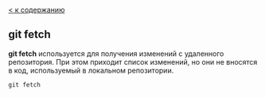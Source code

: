 [< к содержанию](./readme.md) 
## git fetch 

**git fetch** используется для получения изменений с удаленного репозитория. При этом приходит список изменений, но они не вносятся в код, используемый в локальном репозитории.

```-bash
git fetch
```